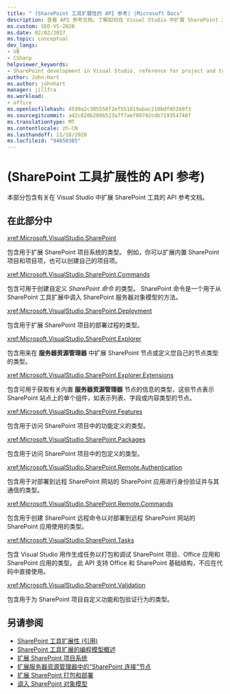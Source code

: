 ```yaml
---
title: " (SharePoint 工具扩展性的 API 参考) |Microsoft Docs"
description: 查看 API 参考文档，了解如何在 Visual Studio 中扩展 SharePoint 工具。 查看相关命名空间（如 VisualStudio）的列表。
ms.custom: SEO-VS-2020
ms.date: 02/02/2017
ms.topic: conceptual
dev_langs:
- VB
- CSharp
helpviewer_keywords:
- SharePoint development in Visual Studio, reference for project and tools extensibility
author: John-Hart
ms.author: johnhart
manager: jillfra
ms.workload:
- office
ms.openlocfilehash: 4599a2c305558f2ef551d19abac210bdf05269f3
ms.sourcegitcommit: ad2c820b280b523a7f7aef89742cdb719354748f
ms.translationtype: MT
ms.contentlocale: zh-CN
ms.lasthandoff: 11/18/2020
ms.locfileid: "94850385"
---
```

# <a name="api-reference-sharepoint-tools-extensibility"></a> (SharePoint 工具扩展性的 API 参考) 
  本部分包含有关在 Visual Studio 中扩展 SharePoint 工具的 API 参考文档。

## <a name="in-this-section"></a>在此部分中
 <xref:Microsoft.VisualStudio.SharePoint>

 包含用于扩展 SharePoint 项目系统的类型。 例如，你可以扩展内置 SharePoint 项目和项目项，也可以创建自己的项目项。

 <xref:Microsoft.VisualStudio.SharePoint.Commands>

 包含可用于创建自定义 *SharePoint 命令* 的类型。 SharePoint 命令是一个用于从 SharePoint 工具扩展中调入 SharePoint 服务器对象模型的方法。

 <xref:Microsoft.VisualStudio.SharePoint.Deployment>

 包含用于扩展 SharePoint 项目的部署过程的类型。

 <xref:Microsoft.VisualStudio.SharePoint.Explorer>

 包含用来在 **服务器资源管理器** 中扩展 SharePoint 节点或定义您自己的节点类型的类型。

 <xref:Microsoft.VisualStudio.SharePoint.Explorer.Extensions>

 包含可用于获取有关内置 **服务器资源管理器** 节点的信息的类型，这些节点表示 SharePoint 站点上的单个组件，如表示列表、字段或内容类型的节点。

 <xref:Microsoft.VisualStudio.SharePoint.Features>

 包含用于访问 SharePoint 项目中的功能定义的类型。

 <xref:Microsoft.VisualStudio.SharePoint.Packages>

 包含用于访问 SharePoint 项目中的包定义的类型。

 <xref:Microsoft.VisualStudio.SharePoint.Remote.Authentication>

 包含用于对部署到远程 SharePoint 网站的 SharePoint 应用进行身份验证并与其通信的类型。

 <xref:Microsoft.VisualStudio.SharePoint.Remote.Commands>

 包含用于创建 SharePoint 远程命令以对部署到远程 SharePoint 网站的 SharePoint 应用使用的类型。

 <xref:Microsoft.VisualStudio.SharePoint.Tasks>

 包含 Visual Studio 用作生成任务以打包和调试 SharePoint 项目、Office 应用和 SharePoint 应用的类型。 此 API 支持 Office 和 SharePoint 基础结构，不应在代码中直接使用。

 <xref:Microsoft.VisualStudio.SharePoint.Validation>

 包含用于为 SharePoint 项目自定义功能和包验证行为的类型。

## <a name="see-also"></a>另请参阅
- [SharePoint 工具扩展性 &#40;引用&#41;](../sharepoint/reference-sharepoint-tools-extensibility.md)
- [SharePoint 工具扩展的编程模型概述](../sharepoint/overview-of-the-programming-model-of-sharepoint-tools-extensions.md)
- [扩展 SharePoint 项目系统](../sharepoint/extending-the-sharepoint-project-system.md)
- [扩展服务器资源管理器中的“SharePoint 连接”节点](../sharepoint/extending-the-sharepoint-connections-node-in-server-explorer.md)
- [扩展 SharePoint 打包和部署](../sharepoint/extending-sharepoint-packaging-and-deployment.md)
- [调入 SharePoint 对象模型](../sharepoint/calling-into-the-sharepoint-object-models.md)
